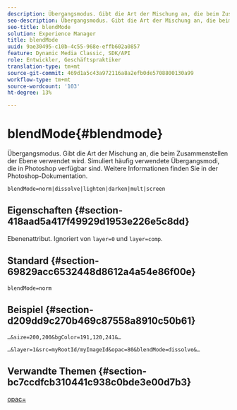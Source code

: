 ```yaml
---
description: Übergangsmodus. Gibt die Art der Mischung an, die beim Zusammenstellen der Ebene verwendet wird. Simuliert häufig verwendete Übergangsmodi, die in Photoshop verfügbar sind. Weitere Informationen finden Sie in der Photoshop-Dokumentation.
seo-description: Übergangsmodus. Gibt die Art der Mischung an, die beim Zusammenstellen der Ebene verwendet wird. Simuliert häufig verwendete Übergangsmodi, die in Photoshop verfügbar sind. Weitere Informationen finden Sie in der Photoshop-Dokumentation.
seo-title: blendMode
solution: Experience Manager
title: blendMode
uuid: 9ae30495-c10b-4c55-968e-effb602a0857
feature: Dynamic Media Classic, SDK/API
role: Entwickler, Geschäftspraktiker
translation-type: tm+mt
source-git-commit: 469d1a5c43a972116a8a2efb0de5708800130a99
workflow-type: tm+mt
source-wordcount: '103'
ht-degree: 13%

---
```



# blendMode{#blendmode}

Übergangsmodus. Gibt die Art der Mischung an, die beim Zusammenstellen der Ebene verwendet wird. Simuliert häufig verwendete Übergangsmodi, die in Photoshop verfügbar sind. Weitere Informationen finden Sie in der Photoshop-Dokumentation.

`blendMode=norm|dissolve|lighten|darken|mult|screen`

## Eigenschaften {#section-418aad5a417f49929d1953e226e5c8dd}

Ebenenattribut. Ignoriert von `layer=0` und `layer=comp`.

## Standard {#section-69829acc6532448d8612a4a54e86f00e}

`blendMode=norm`

## Beispiel {#section-d209dd9c270b469c87558a8910c50b61}

`…&size=200,200&bgColor=191,120,241&…`

`…&layer=1&src=myRootId/myImageId&opac=80&blendMode=dissolve&…`

## Verwandte Themen {#section-bc7ccdfcb310441c938c0bde3e00d7b3}

[opac=](../../../../../is-api/http-ref/image-serving-api-ref/c-http-protocol-reference/c-command-reference/r-opac.md#reference-d2269b51aca34599a08d0a46ee5c27e5)
